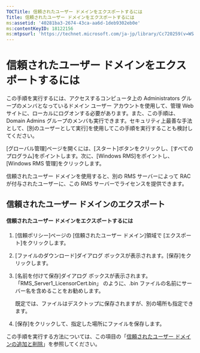 ```yaml
---
TOCTitle: 信頼されたユーザー ドメインをエクスポートするには
Title: 信頼されたユーザー ドメインをエクスポートするには
ms:assetid: '40281ba3-2674-43ca-aa6d-1deb9302eb0e'
ms:contentKeyID: 18122156
ms:mtpsurl: 'https://technet.microsoft.com/ja-jp/library/Cc720259(v=WS.10)'
---
```


信頼されたユーザー ドメインをエクスポートするには
=================================================

この手順を実行するには、アクセスするコンピュータ上の Administrators グループのメンバとなっているドメイン ユーザー アカウントを使用して、管理 Web サイトに、ローカルにログオンする必要があります。また、この手順は、Domain Admins グループのメンバも実行できます。セキュリティ上最善な手法として、\[別のユーザーとして実行\]を使用してこの手順を実行することも検討してください。

\[グローバル管理\]ページを開くには、\[スタート\]ボタンをクリックし、\[すべてのプログラム\]をポイントします。次に、\[Windows RMS\]をポイントし、\[Windows RMS 管理\]をクリックします。

信頼されたユーザー ドメインを使用すると、別の RMS サーバーによって RAC が付与されたユーザーに、この RMS サーバーでライセンスを提供できます。

信頼されたユーザー ドメインのエクスポート
-----------------------------------------

#### 信頼されたユーザー ドメインをエクスポートするには

1.  \[信頼ポリシー\]ページの \[信頼されたユーザー ドメイン\]領域で \[エクスポート\]をクリックします。

2.  \[ファイルのダウンロード\]ダイアログ ボックスが表示されます。\[保存\]をクリックします。

3.  \[名前を付けて保存\]ダイアログ ボックスが表示されます。「RMS\_Server1\_LicensorCert.bin」 のように、.bin ファイルの名前にサーバー名を含めることをお勧めします。

    既定では、ファイルはデスクトップに保存されますが、別の場所も指定できます。

4.  \[保存\]をクリックして、指定した場所にファイルを保存します。

この手順を実行する方法については、この項目の「[信頼されたユーザー ドメインの追加と削除](https://technet.microsoft.com/7c440b15-01c4-49f1-b43c-00f67f3388c1)」を参照してください。
